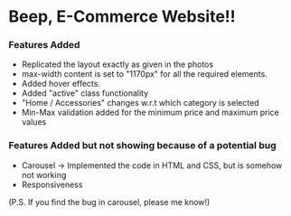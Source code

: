 # Beep, E-Commerce Website!!

### Features Added
- Replicated the layout exactly as given in the photos
- max-width content is set to "1170px" for all the required elements.
- Added hover effects.
- Added "active" class functionality
- "Home / Accessories" changes w.r.t which category is selected
- Min-Max validation added for the minimum price and maximum price values

### Features Added but not showing because of a potential bug
- Carousel -> Implemented the code in HTML and CSS, but is somehow not working
- Responsiveness

(P.S. If you find the bug in carousel, please me know!)

